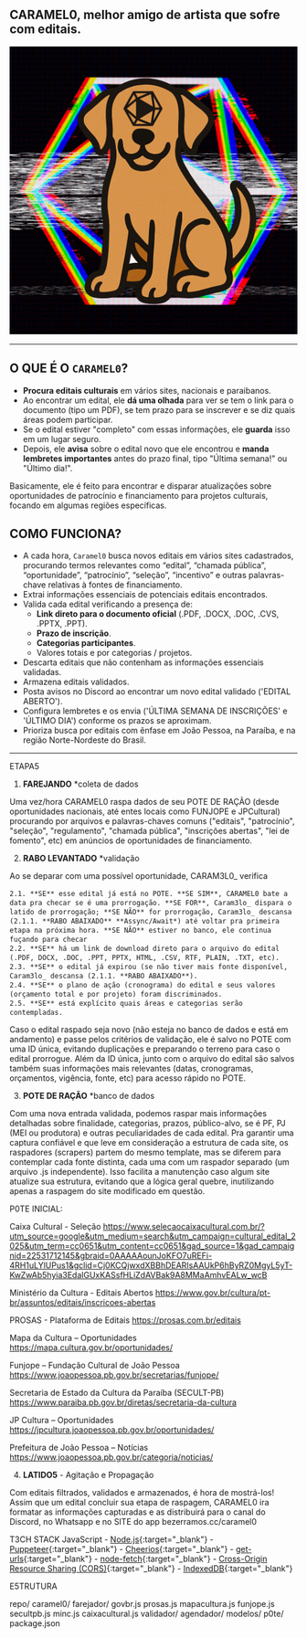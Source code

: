 ## CARAMEL0, melhor amigo de artista que sofre com editais.
![Caramel0V1](/assets/caramelov1.png)

---

## **O QUE É O** `CARAMEL0`**?**

- **Procura editais culturais** em vários sites, nacionais e paraibanos.
- Ao encontrar um edital, ele **dá uma olhada** para ver se tem o link para o documento (tipo um PDF), se tem prazo para se inscrever e se diz quais áreas podem participar.
- Se o edital estiver "completo" com essas informações, ele **guarda** isso em um lugar seguro.
- Depois, ele **avisa** sobre o edital novo que ele encontrou e **manda lembretes importantes** antes do prazo final, tipo "Última semana!" ou "Último dia!".

Basicamente, ele é feito para encontrar e disparar atualizações sobre oportunidades de patrocínio e financiamento para projetos culturais, focando em algumas regiões específicas.

## COMO FUNCIONA?

- A cada hora, `Caramel0` busca novos editais em vários sites cadastrados, procurando termos relevantes como “edital”, “chamada pública”, “oportunidade”, “patrocínio”, “seleção”, “incentivo” e outras palavras-chave relativas à fontes de financiamento.
- Extrai informações essenciais de potenciais editais encontrados.
- Valida cada edital verificando a presença de:
    - **Link direto para o documento oficial** (.PDF, .DOCX, .DOC, .CVS, .PPTX, .PPT).
    - **Prazo de inscrição**.
    - **Categorias participantes**.
    - Valores totais e por categorias / projetos.
- Descarta editais que não contenham as informações essenciais validadas.
- Armazena editais validados.
- Posta avisos no Discord ao encontrar um novo edital validado ('EDITAL ABERTO').
- Configura lembretes e os envia ('ÚLTIMA SEMANA DE INSCRIÇÕES' e 'ÚLTIMO DIA') conforme os prazos se aproximam.
- Prioriza busca por editais com ênfase em João Pessoa, na Paraíba, e na região Norte-Nordeste do Brasil.

---

ETAPA5

1) **FAREJANDO** *coleta de dados

Uma vez/hora CARAMEL0 raspa dados de seu POTE DE RAÇÃO (desde oportunidades nacionais, até entes locais como FUNJOPE e JPCultural) procurando por arquivos e palavras-chaves comuns ("editais", "patrocínio", "seleção", "regulamento", "chamada pública", "inscrições abertas", "lei de fomento", etc) em anúncios de oportunidades de financiamento.

2) **RABO LEVANTADO** *validação

Ao se deparar com uma possível oportunidade, CARAM3L0_ verifica

 	2.1. **SE** esse edital já está no POTE. **SE SIM**, CARAMEL0 bate a data pra checar se é uma prorrogação. **SE FOR**, Caram3lo_ dispara o latido de prorrogação; **SE NÃO** for prorrogação, Caram3lo_ descansa (2.1.1. **RABO ABAIXADO** **Assync/Await*) até voltar pra primeira etapa na próxima hora. **SE NÃO** estiver no banco, ele continua fuçando para checar
	2.2. **SE** há um link de download direto para o arquivo do edital (.PDF, DOCX, .DOC, .PPT, PPTX, HTML, .CSV, RTF, PLAIN, .TXT, etc).
	2.3. **SE** o edital já expirou (se não tiver mais fonte disponível, Caram3lo_ descansa (2.1.1. **RABO ABAIXADO**).
	2.4. **SE** o plano de ação (cronograma) do edital e seus valores (orçamento total e por projeto) foram discriminados.
	2.5. **SE** está explícito quais áreas e categorias serão contempladas.

Caso o edital raspado seja novo (não esteja no banco de dados e está em andamento) e passe pelos critérios de validação, ele é salvo no POTE com uma ID única, evitando duplicações e preparando o terreno para caso o edital prorrogue. Além da ID única, junto com o arquivo do edital são salvos também suas informações mais relevantes (datas, cronogramas, orçamentos, vigência, fonte, etc) para acesso rápido no POTE.

3) **POTE DE RAÇÃO** *banco de dados

Com uma nova entrada validada, podemos raspar mais informações detalhadas sobre finalidade, categorias, prazos, público-alvo, se é PF, PJ (MEI ou produtora) e outras peculiaridades de cada edital. Pra garantir uma captura confiável e que leve em consideração a estrutura de cada site, os raspadores (scrapers) partem do mesmo template, mas se diferem para contemplar cada fonte distinta, cada uma com um raspador separado (um arquivo .js independente). Isso facilita a manutenção caso algum site atualize sua estrutura, evitando que a lógica geral quebre, inutilizando apenas a raspagem do site modificado em questão. 

P0TE INICIAL:

Caixa Cultural - Seleção
https://www.selecaocaixacultural.com.br/?utm_source=google&utm_medium=search&utm_campaign=cultural_edital_2025&utm_term=cc0651&utm_content=cc0651&gad_source=1&gad_campaignid=22531712145&gbraid=0AAAAAounJoKFO7uREFi-4RH1uLYlUPus1&gclid=Cj0KCQjwxdXBBhDEARIsAAUkP6hByRZ0MgyL5yT-KwZwAb5hyia3EdalGUxKASsfHLiZdAVBak9A8MMaAmhvEALw_wcB

Ministério da Cultura - Editais Abertos
https://www.gov.br/cultura/pt-br/assuntos/editais/inscricoes-abertas

PROSAS - Plataforma de Editais
https://prosas.com.br/editais

Mapa da Cultura – Oportunidades
https://mapa.cultura.gov.br/oportunidades/

Funjope – Fundação Cultural de João Pessoa
https://www.joaopessoa.pb.gov.br/secretarias/funjope/

Secretaria de Estado da Cultura da Paraíba (SECULT-PB)
https://www.paraiba.pb.gov.br/diretas/secretaria-da-cultura

JP Cultura – Oportunidades
https://jpcultura.joaopessoa.pb.gov.br/oportunidades/

Prefeitura de João Pessoa – Notícias
https://www.joaopessoa.pb.gov.br/categoria/noticias/

4) **LATIDO5** - Agitação e Propagação

Com editais filtrados, validados e armazenados, é hora de mostrá-los! Assim que um edital concluir sua etapa de raspagem, CARAMEL0 ira formatar as informações capturadas e as distribuirá para o canal do Discord, no Whatsapp e no SITE do app bezerramos.cc/caramel0

T3CH STACK
	JavaScript
	- [Node.js](https://nodejs.org/pt/learn/getting-started/introduction-to-nodejs){:target="_blank"}
	- [Puppeteer](https://pptr.dev/){:target="_blank"}
	- [Cheerios](https://cheerio.js.org/){:target="_blank"}
	- [get-urls](https://www.npmjs.com/package/get-urls){:target="_blank"}
	- [node-fetch](https://www.npmjs.com/package/node-fetch){:target="_blank"}
	- [Cross-Origin Resource Sharing (CORS)](https://developer.mozilla.org/pt-BR/docs/Web/HTTP/Guides/CORS){:target="_blank"}
	- [IndexedDB](https://developer.mozilla.org/pt-BR/docs/Web/API/IndexedDB_API){:target="_blank"}

E5TRUTURA

repo/
caramel0/
	farejador/
		govbr.js
		prosas.js
		mapacultura.js
		funjope.js
		secultpb.js
		minc.js
		caixacultural.js
	validador/
	agendador/
	modelos/
	p0te/
	package.json
